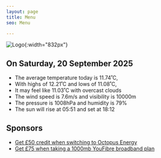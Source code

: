 ```yaml
---
layout: page
title: Menu
seo: Menu

---
```


![Logo](/images/logo.jpg){:width="832px"}

<!-- weather_marker starts -->
## On Saturday, 20 September 2025

- The average temperature today is 11.74˚C,
- With highs of 12.21˚C and lows of 11.08˚C,
- It may feel like 11.03˚C with overcast clouds
- The wind speed is 7.6m/s and visibility is 10000m
- The pressure is 1008hPa and humidity is 79%
- The sun will rise at 05:51 and set at 18:12

<!-- weather_marker ends -->

## Sponsors

- [Get £50 credit when switching to Octopus Energy](https://bit.ly/3oD1nnS)
- [Get £75 when taking a 1000mb YouFibre broadband plan](https://aklam.io/91zWhU?)
